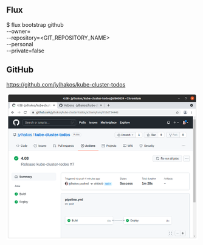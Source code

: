 ## Flux

$ flux bootstrap github \
    --owner=<USERNAME> \
    --repository=<GIT_REPOSITORY_NAME> \
    --personal \
    --private=false

## GitHub

https://github.com/jylhakos/kube-cluster-todos


![alt text](https://github.com/jylhakos/kube-cluster-todos/blob/main/4.08.png?raw=true)
